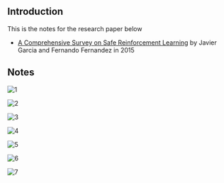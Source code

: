 ## Introduction

This is the notes for the research paper below

* [A Comprehensive Survey on Safe Reinforcement Learning](http://www.jmlr.org/papers/volume16/garcia15a/garcia15a.pdf) by Javier Garcia and Fernando Fernandez in 2015

## Notes

![1](https://github.com/Rowing0914/safe_reinforcement_learning/blob/master/A_comprehensive_survey_Safe_RL/images/1.JPG)

![2](https://github.com/Rowing0914/safe_reinforcement_learning/blob/master/A_comprehensive_survey_Safe_RL/images/2.JPG)

![3](https://github.com/Rowing0914/safe_reinforcement_learning/blob/master/A_comprehensive_survey_Safe_RL/images/3.JPG)

![4](https://github.com/Rowing0914/safe_reinforcement_learning/blob/master/A_comprehensive_survey_Safe_RL/images/4.JPG)

![5](https://github.com/Rowing0914/safe_reinforcement_learning/blob/master/A_comprehensive_survey_Safe_RL/images/5.JPG)

![6](https://github.com/Rowing0914/safe_reinforcement_learning/blob/master/A_comprehensive_survey_Safe_RL/images/6.JPG)

![7](https://github.com/Rowing0914/safe_reinforcement_learning/blob/master/A_comprehensive_survey_Safe_RL/images/7.JPG)